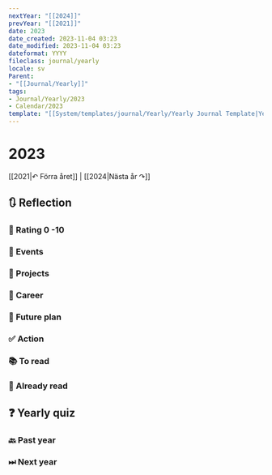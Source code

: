 ```yaml
---
nextYear: "[[2024]]"
prevYear: "[[2021]]"
date: 2023
date_created: 2023-11-04 03:23
date_modified: 2023-11-04 03:23
dateformat: YYYY
fileclass: journal/yearly
locale: sv
Parent:
- "[[Journal/Yearly]]"
tags:
- Journal/Yearly/2023
- Calendar/2023
template: "[[System/templates/journal/Yearly/Yearly Journal Template|Yearly Journal Template]]"
---
```

# 2023

[[2021|↶ Förra året]] | [[2024|Nästa år ↷]]

## 🔃 Reflection

### 💯 Rating 0 -10

### 📜 Events

### 🚀 Projects

### 🏢 Career

### 📅 Future plan

### ✅ Action

### 📚 To read

### 📗 Already read

## ❓ Yearly quiz

### 🔙 Past year

### ⏭ Next year